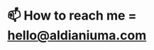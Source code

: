 # 📫 How to reach me = hello@aldianiuma.com

<!---
aldianiuma/aldianiuma is a ✨ special ✨ repository because its `README.md` (this file) appears on your GitHub profile.
You can click the Preview link to take a look at your changes.
--->
